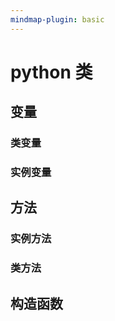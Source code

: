 ```yaml
---
mindmap-plugin: basic
---
```


# python 类

## 变量

### 类变量

### 实例变量

## 方法

### 实例方法

### 类方法

## 构造函数
